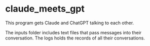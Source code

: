 # claude_meets_gpt

This program gets Claude and ChatGPT talking to each other. 

The inputs folder includes text files that pass messages into their conversation. 
The logs holds the records of all their conversations. 
